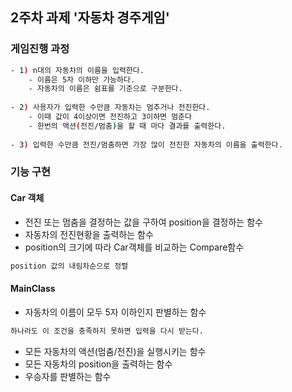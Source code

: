 
## 2주차 과제 '자동차 경주게임'
### 게임진행 과정
```bash
- 1) n대의 자동차의 이름을 입력한다.
    - 이름은 5자 이하만 가능하다.
    - 자동차의 이름은 쉼표를 기준으로 구분한다.
    
- 2) 사용자가 입력한 수만큼 자동차는 멈추거나 전진한다.
    - 이때 값이 4이상이면 전진하고 3이하면 멈춘다
    - 한번의 액션(전진/멈춤)을 할 때 마다 결과를 출력한다.
    
- 3) 입력한 수만큼 전진/멈춤하면 가장 많이 전진한 자동차의 이름을 출력한다.
```

### 기능 구현
#### Car 객체
- 전진 또는 멈춤을 결정하는 값을 구하여 position을 결정하는 함수
- 자동차의 전진현황을 출력하는 함수
- position의 크기에 따라 Car객체를 비교하는 Compare함수
```bash
position 값의 내림차순으로 정렬
```

#### MainClass
- 자동차의 이름이 모두 5자 이하인지 판별하는 함수
```bash
하나라도 이 조건을 충족하지 못하면 입력을 다시 받는다.
```
- 모든 자동차의 액션(멈춤/전진)을 실행시키는 함수
- 모든 자동차의 position을 출력하는 함수
- 우승자를 판별하는 함수
